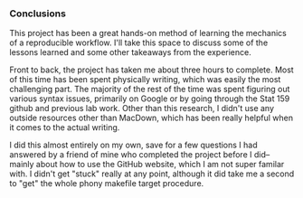
### Conclusions

This project has been a great hands-on method of learning the mechanics of a reproducible workflow.  I'll take this space to discuss some of the lessons learned and some other takeaways from the experience.

Front to back, the project has taken me about three hours to complete. Most of this time has been spent physically writing, which was easily the most challenging part.  The majority of the rest of the time was spent figuring out various syntax issues, primarily on Google or by going through the Stat 159 github and previous lab work.  Other than this research, I didn't use any outside resources other than MacDown, which has been really helpful when it comes to the actual writing. 

I did this almost entirely on my own, save for a few questions I had answered by a friend of mine who completed the project before I did– mainly about how to use the GitHub website, which I am not super familar with.  I didn't get "stuck" really at any point, although it did take me a second to "get" the whole phony makefile target procedure.


